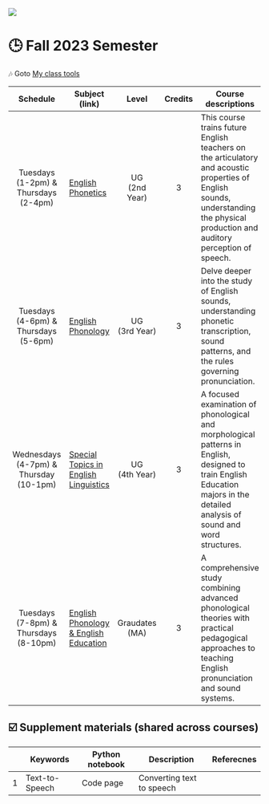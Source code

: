 ![](https://komarev.com/ghpvc/?username=MK316&color=blueviolet&label=VISIT+count)  
# 🕒 Fall 2023 Semester

🎶 Goto [My class tools](https://github.com/MK316/classtools/blob/main/README.md)


|Schedule|Subject (link)|Level|Credits|Course descriptions|
|:---:|---|:---:|:---:|---|
| Tuesdays <br> (1-2pm) & <br> Thursdays <br> (2-4pm)  | [English Phonetics]()  | UG <br> (2nd Year)   |3  | This course trains future English teachers on the articulatory and acoustic properties of English sounds, understanding the physical production and auditory perception of speech.| 
| Tuesdays <br> (4-6pm) & <br> Thursdays <br> (5-6pm) | [English Phonology]() | UG <br> (3rd Year) | 3 | Delve deeper into the study of English sounds, understanding phonetic transcription, sound patterns, and the rules governing pronunciation.| 
| Wednesdays <br> (4-7pm) & <br> Thursday <br> (10-1pm) | [Special Topics in English Linguistics]() | UG <br> (4th Year)  | 3 | A focused examination of phonological and morphological patterns in English, designed to train English Education majors in the detailed analysis of sound and word structures.|  
| Tuesdays <br> (7-8pm) & Thursdays <br> (8-10pm)  | [English Phonology & English Education]() | Graudates (MA)   | 3   | A comprehensive study combining advanced phonological theories with practical pedagogical approaches to teaching English pronunciation and sound systems. |    

## ☑️ Supplement materials (shared across courses)

|   |Keywords|Python notebook|Description|Referecnes|
|---|---|---|---|---|
| 1  | Text-to-Speech | Code page  | Converting text to speech  | |

